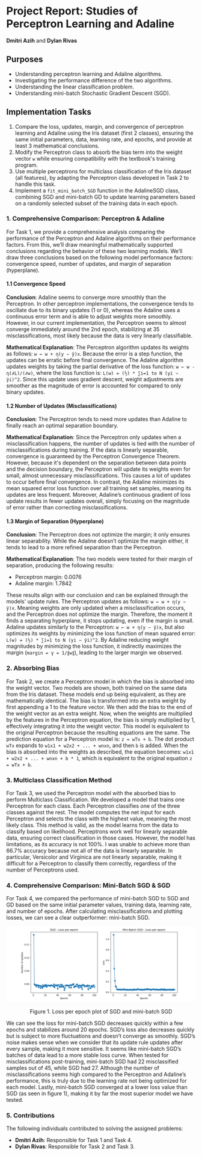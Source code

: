 # Project Report: Studies of Perceptron Learning and Adaline

**Dmitri Azih** and **Dylan Rivas**

## Purposes

- Understanding perceptron learning and Adaline algorithms.
- Investigating the performance difference of the two algorithms.
- Understanding the linear classification problem.
- Understanding mini-batch Stochastic Gradient Descent (SGD).

## Implementation Tasks

1. Compare the loss, updates, margin, and convergence of perceptron learning and Adaline using the Iris dataset (first 2 classes), ensuring the same initial parameters, data, learning rate, and epochs, and provide at least 3 mathematical conclusions.
2. Modify the Perceptron class to absorb the bias term into the weight vector `w` while ensuring compatibility with the textbook's training program.
3. Use multiple perceptrons for multiclass classification of the Iris dataset (all features), by adapting the Perceptron class developed in Task 2 to handle this task.
4. Implement a `fit_mini_batch_SGD` function in the AdalineSGD class, combining SGD and mini-batch GD to update learning parameters based on a randomly selected subset of the training data in each epoch.


### 1. Comprehensive Comparison: Perceptron & Adaline

For Task 1, we provide a comprehensive analysis comparing the performance of the Perceptron and Adaline algorithms on their performance factors. From this, we’ll draw meaningful mathematically supported conclusions regarding the behavior of these two learning models. We’ll draw three conclusions based on the following model performance factors: convergence speed, number of updates, and margin of separation (hyperplane).

#### 1.1 Convergence Speed

**Conclusion**: Adaline seems to converge more smoothly than the Perceptron. In other perceptron implementations, the convergence tends to oscillate due to its binary updates (1 or 0), whereas the Adaline uses a continuous error term and is able to adjust weights more smoothly. However, in our current implementation, the Perceptron seems to almost converge immediately around the 2nd epoch, stabilizing at 35 misclassifications, most likely because the data is very linearly classifiable.

**Mathematical Explanation**: The Perceptron algorithm updates its weights as follows:
`w ← w + η(y − ŷ)x`.
Because the error is a step function, the updates can be erratic before final convergence. The Adaline algorithm updates weights by taking the partial derivative of the loss function:
`w ← w - η(∂L)/(∂w)`,
where the loss function is:
`L(w) = (½) * ∑i=1 to N (yi − ŷi)^2`.
Since this update uses gradient descent, weight adjustments are smoother as the magnitude of error is accounted for compared to only binary updates.

#### 1.2 Number of Updates (Misclassifications)

**Conclusion**: The Perceptron tends to need more updates than Adaline to finally reach an optimal separation boundary.

**Mathematical Explanation**: Since the Perceptron only updates when a misclassification happens, the number of updates is tied with the number of misclassifications during training. If the data is linearly separable, convergence is guaranteed by the Perceptron Convergence Theorem. However, because it's dependent on the separation between data points and the decision boundary, the Perceptron will update its weights even for small, almost unnecessary misclassifications. This causes a lot of updates to occur before final convergence.
In contrast, the Adaline minimizes its mean squared error loss function over all training set samples, meaning its updates are less frequent. Moreover, Adaline’s continuous gradient of loss update results in fewer updates overall, simply focusing on the magnitude of error rather than correcting misclassifications.

#### 1.3 Margin of Separation (Hyperplane)

**Conclusion**: The Perceptron does not optimize the margin; it only ensures linear separability. While the Adaline doesn’t optimize the margin either, it tends to lead to a more refined separation than the Perceptron.

**Mathematical Explanation**: The two models were tested for their margin of separation, producing the following results:
- Perceptron margin: 0.0076
- Adaline margin: 1.7842

These results align with our conclusion and can be explained through the models' update rules. The Perceptron updates as follows:
`w ← w + η(y − ŷ)x`.
Meaning weights are only updated when a misclassification occurs, and the Perceptron does not optimize the margin. Therefore, the moment it finds a separating hyperplane, it stops updating, even if the margin is small.
Adaline updates similarly to the Perceptron:
`w ← w + η(y − ŷ)x`,
but also optimizes its weights by minimizing the loss function of mean squared error:
`L(w) = (½) * ∑i=1 to N (yi − ŷi)^2`.
By Adaline reducing weight magnitudes by minimizing the loss function, it indirectly maximizes the margin (`margin = γ = 1/∥w∥`), leading to the larger margin we observed.

### 2. Absorbing Bias

For Task 2, we create a Perceptron model in which the bias is absorbed into the weight vector. Two models are shown, both trained on the same data from the Iris dataset. These models end up being equivalent, as they are mathematically identical. The bias is transformed into an extra weight by first appending a 1 to the feature vector. We then add the bias to the end of the weight vector as an extra weight. Now, when the weights are multiplied by the features in the Perceptron equation, the bias is simply multiplied by 1, effectively integrating it into the weight vector. This model is equivalent to the original Perceptron because the resulting equations are the same. The prediction equation for a Perceptron model is:
`z = wTx + b`.
The dot product `wTx` expands to `w1x1 + w2x2 + ... + wnxn`, and then `b` is added. When the bias is absorbed into the weights as described, the equation becomes:
`w1x1 + w2x2 + ... + wnxn + b * 1`,
which is equivalent to the original equation `z = wTx + b`.

### 3. Multiclass Classification Method

For Task 3, we used the Perceptron model with the absorbed bias to perform Multiclass Classification. We developed a model that trains one Perceptron for each class. Each Perceptron classifies one of the three classes against the rest. The model computes the net input for each Perceptron and selects the class with the highest value, meaning the most likely class. This method is valid, as the model learns from the data to classify based on likelihood. Perceptrons work well for linearly separable data, ensuring correct classification in those cases. However, the model has limitations, as its accuracy is not 100%. I was unable to achieve more than 66.7% accuracy because not all of the data is linearly separable. In particular, Versicolor and Virginica are not linearly separable, making it difficult for a Perceptron to classify them correctly, regardless of the number of Perceptrons used.

### 4. Comprehensive Comparison: Mini-Batch SGD & SGD

For Task 4, we compared the performance of mini-batch SGD to SGD and GD based on the same initial parameter values, training data, learning rate, and number of epochs. After calculating misclassifications and plotting losses, we can see a clear outperformer: mini-batch SGD.

![Loss per Epoch](./loss_per_epoch.png)
<p align="center">
 Figure 1. Loss per epoch plot of SGD and mini-batch SGD
</p>


We can see the loss for mini-batch SGD decreases quickly within a few epochs and stabilizes around 20 epochs. SGD’s loss also decreases quickly but is subject to more fluctuations and doesn’t converge as smoothly. SGD’s noise makes sense when we consider that its update rule updates after every sample, making it more sensitive. It seems like mini-batch SGD’s batches of data lead to a more stable loss curve.
When tested for misclassifications post-training, mini-batch SGD had 22 misclassified samples out of 45, while SGD had 27. Although the number of misclassifications seems high compared to the Perceptron and Adaline’s performance, this is truly due to the learning rate not being optimized for each model. Lastly, mini-batch SGD converged at a lower loss value than SGD (as seen in figure 1), making it by far the most superior model we have tested.

### 5. Contributions

The following individuals contributed to solving the assigned problems:

- **Dmitri Azih**: Responsible for Task 1 and Task 4.
- **Dylan Rivas**: Responsible for Task 2 and Task 3.
